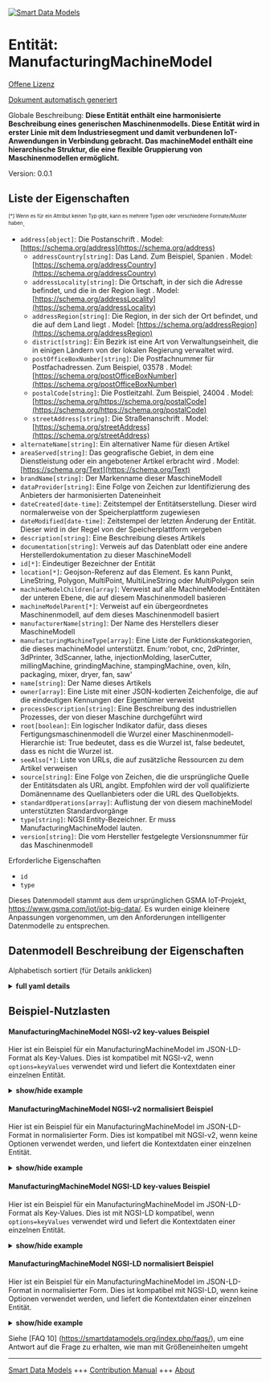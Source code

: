 <!-- 10-Header -->    
[![Smart Data Models](https://smartdatamodels.org/wp-content/uploads/2022/01/SmartDataModels_logo.png "Logo")](https://smartdatamodels.org)    
Entität: ManufacturingMachineModel    
==================================<!-- /10-Header -->    
<!-- 15-License -->    
[Offene Lizenz](https://github.com/smart-data-models//dataModel.ManufacturingMachine/blob/master/ManufacturingMachineModel/LICENSE.md)    
[Dokument automatisch generiert](https://docs.google.com/presentation/d/e/2PACX-1vTs-Ng5dIAwkg91oTTUdt8ua7woBXhPnwavZ0FxgR8BsAI_Ek3C5q97Nd94HS8KhP-r_quD4H0fgyt3/pub?start=false&loop=false&delayms=3000#slide=id.gb715ace035_0_60)    
<!-- /15-License -->    
<!-- 20-Description -->    
Globale Beschreibung: **Diese Entität enthält eine harmonisierte Beschreibung eines generischen Maschinenmodells. Diese Entität wird in erster Linie mit dem Industriesegment und damit verbundenen IoT-Anwendungen in Verbindung gebracht. Das machineModel enthält eine hierarchische Struktur, die eine flexible Gruppierung von Maschinenmodellen ermöglicht.**    
Version: 0.0.1    
<!-- /20-Description -->    
<!-- 30-PropertiesList -->    
## Liste der Eigenschaften    
<sup><sub>[*] Wenn es für ein Attribut keinen Typ gibt, kann es mehrere Typen oder verschiedene Formate/Muster haben</sub></sup>.    
- `address[object]`: Die Postanschrift  . Model: [https://schema.org/address](https://schema.org/address)	- `addressCountry[string]`: Das Land. Zum Beispiel, Spanien  . Model: [https://schema.org/addressCountry](https://schema.org/addressCountry)    
	- `addressLocality[string]`: Die Ortschaft, in der sich die Adresse befindet, und die in der Region liegt  . Model: [https://schema.org/addressLocality](https://schema.org/addressLocality)    
	- `addressRegion[string]`: Die Region, in der sich der Ort befindet, und die auf dem Land liegt  . Model: [https://schema.org/addressRegion](https://schema.org/addressRegion)    
	- `district[string]`: Ein Bezirk ist eine Art von Verwaltungseinheit, die in einigen Ländern von der lokalen Regierung verwaltet wird.      
	- `postOfficeBoxNumber[string]`: Die Postfachnummer für Postfachadressen. Zum Beispiel, 03578  . Model: [https://schema.org/postOfficeBoxNumber](https://schema.org/postOfficeBoxNumber)    
	- `postalCode[string]`: Die Postleitzahl. Zum Beispiel, 24004  . Model: [https://schema.org/https://schema.org/postalCode](https://schema.org/https://schema.org/postalCode)    
	- `streetAddress[string]`: Die Straßenanschrift  . Model: [https://schema.org/streetAddress](https://schema.org/streetAddress)    
- `alternateName[string]`: Ein alternativer Name für diesen Artikel  - `areaServed[string]`: Das geografische Gebiet, in dem eine Dienstleistung oder ein angebotener Artikel erbracht wird  . Model: [https://schema.org/Text](https://schema.org/Text)- `brandName[string]`: Der Markenname dieser MaschineModell  - `dataProvider[string]`: Eine Folge von Zeichen zur Identifizierung des Anbieters der harmonisierten Dateneinheit  - `dateCreated[date-time]`: Zeitstempel der Entitätserstellung. Dieser wird normalerweise von der Speicherplattform zugewiesen  - `dateModified[date-time]`: Zeitstempel der letzten Änderung der Entität. Dieser wird in der Regel von der Speicherplattform vergeben  - `description[string]`: Eine Beschreibung dieses Artikels  - `documentation[string]`: Verweis auf das Datenblatt oder eine andere Herstellerdokumentation zu dieser MaschineModell  - `id[*]`: Eindeutiger Bezeichner der Entität  - `location[*]`: Geojson-Referenz auf das Element. Es kann Punkt, LineString, Polygon, MultiPoint, MultiLineString oder MultiPolygon sein  - `machineModelChildren[array]`: Verweist auf alle MachineModel-Entitäten der unteren Ebene, die auf diesem Maschinenmodell basieren  - `machineModelParent[*]`: Verweist auf ein übergeordnetes Maschinenmodell, auf dem dieses Maschinenmodell basiert  - `manufacturerName[string]`: Der Name des Herstellers dieser MaschineModell  - `manufacturingMachineType[array]`: Eine Liste der Funktionskategorien, die dieses machineModel unterstützt. Enum:'robot, cnc, 2dPrinter, 3dPrinter, 3dScanner, lathe, injectionMolding, laserCutter, millingMachine, grindingMachine, stampingMachine, oven, kiln, packaging, mixer, dryer, fan, saw'  - `name[string]`: Der Name dieses Artikels  - `owner[array]`: Eine Liste mit einer JSON-kodierten Zeichenfolge, die auf die eindeutigen Kennungen der Eigentümer verweist  - `processDescription[string]`: Eine Beschreibung des industriellen Prozesses, der von dieser Maschine durchgeführt wird  - `root[boolean]`: Ein logischer Indikator dafür, dass dieses Fertigungsmaschinenmodell die Wurzel einer Maschinenmodell-Hierarchie ist: True bedeutet, dass es die Wurzel ist, false bedeutet, dass es nicht die Wurzel ist.  - `seeAlso[*]`: Liste von URLs, die auf zusätzliche Ressourcen zu dem Artikel verweisen  - `source[string]`: Eine Folge von Zeichen, die die ursprüngliche Quelle der Entitätsdaten als URL angibt. Empfohlen wird der voll qualifizierte Domänenname des Quellanbieters oder die URL des Quellobjekts.  - `standardOperations[array]`: Auflistung der von diesem machineModel unterstützten Standardvorgänge  - `type[string]`: NGSI Entity-Bezeichner. Er muss ManufacturingMachineModel lauten.  - `version[string]`: Die vom Hersteller festgelegte Versionsnummer für das Maschinenmodell  <!-- /30-PropertiesList -->    
<!-- 35-RequiredProperties -->    
Erforderliche Eigenschaften    
- `id`  - `type`  <!-- /35-RequiredProperties -->    
<!-- 40-RequiredProperties -->    
Dieses Datenmodell stammt aus dem ursprünglichen GSMA IoT-Projekt, https://www.gsma.com/iot/iot-big-data/. Es wurden einige kleinere Anpassungen vorgenommen, um den Anforderungen intelligenter Datenmodelle zu entsprechen.    
<!-- /40-RequiredProperties -->    
<!-- 50-DataModelHeader -->    
## Datenmodell Beschreibung der Eigenschaften    
Alphabetisch sortiert (für Details anklicken)    
<!-- /50-DataModelHeader -->    
<!-- 60-ModelYaml -->    
<details><summary><strong>full yaml details</strong></summary>      
```yaml    
ManufacturingMachineModel:      
  description: This entity contains a harmonised description of a generic machine model. This entity is primarily associated with the industry segment and related IoT applications. The machineModel includes a hierarchical structure that allows machine models to be grouped in a flexible way.      
  properties:      
    address:      
      description: The mailing address      
      properties:      
        addressCountry:      
          description: 'The country. For example, Spain'      
          type: string      
          x-ngsi:      
            model: https://schema.org/addressCountry      
            type: Property      
        addressLocality:      
          description: 'The locality in which the street address is, and which is in the region'      
          type: string      
          x-ngsi:      
            model: https://schema.org/addressLocality      
            type: Property      
        addressRegion:      
          description: 'The region in which the locality is, and which is in the country'      
          type: string      
          x-ngsi:      
            model: https://schema.org/addressRegion      
            type: Property      
        district:      
          description: 'A district is a type of administrative division that, in some countries, is managed by the local government'      
          type: string      
          x-ngsi:      
            type: Property      
        postOfficeBoxNumber:      
          description: 'The post office box number for PO box addresses. For example, 03578'      
          type: string      
          x-ngsi:      
            model: https://schema.org/postOfficeBoxNumber      
            type: Property      
        postalCode:      
          description: 'The postal code. For example, 24004'      
          type: string      
          x-ngsi:      
            model: https://schema.org/https://schema.org/postalCode      
            type: Property      
        streetAddress:      
          description: The street address      
          type: string      
          x-ngsi:      
            model: https://schema.org/streetAddress      
            type: Property      
        streetNr:      
          description: Number identifying a specific property on a public street      
          type: string      
          x-ngsi:      
            type: Property      
      type: object      
      x-ngsi:      
        model: https://schema.org/address      
        type: Property      
    alternateName:      
      description: An alternative name for this item      
      type: string      
      x-ngsi:      
        type: Property      
    areaServed:      
      description: The geographic area where a service or offered item is provided      
      type: string      
      x-ngsi:      
        model: https://schema.org/Text      
        type: Property      
    brandName:      
      description: The brand name of this MachineModel      
      type: string      
      x-ngsi:      
        type: Property      
    dataProvider:      
      description: A sequence of characters identifying the provider of the harmonised data entity      
      type: string      
      x-ngsi:      
        type: Property      
    dateCreated:      
      description: Entity creation timestamp. This will usually be allocated by the storage platform      
      format: date-time      
      type: string      
      x-ngsi:      
        type: Property      
    dateModified:      
      description: Timestamp of the last modification of the entity. This will usually be allocated by the storage platform      
      format: date-time      
      type: string      
      x-ngsi:      
        type: Property      
    description:      
      description: A description of this item      
      type: string      
      x-ngsi:      
        type: Property      
    documentation:      
      description: Reference to data sheet or other manufacturer’s documentation about this MachineModel      
      type: string      
      x-ngsi:      
        type: Property      
    id:      
      anyOf:      
        - description: Identifier format of any NGSI entity      
          maxLength: 256      
          minLength: 1      
          pattern: ^[\w\-\.\{\}\$\+\*\[\]`|~^@!,:\\]+$      
          type: string      
          x-ngsi:      
            type: Property      
        - description: Identifier format of any NGSI entity      
          format: uri      
          type: string      
          x-ngsi:      
            type: Property      
      description: Unique identifier of the entity      
      x-ngsi:      
        type: Property      
    location:      
      description: 'Geojson reference to the item. It can be Point, LineString, Polygon, MultiPoint, MultiLineString or MultiPolygon'      
      oneOf:      
        - description: Geojson reference to the item. Point      
          properties:      
            bbox:      
              items:      
                type: number      
              minItems: 4      
              type: array      
            coordinates:      
              items:      
                type: number      
              minItems: 2      
              type: array      
            type:      
              enum:      
                - Point      
              type: string      
          required:      
            - type      
            - coordinates      
          title: GeoJSON Point      
          type: object      
          x-ngsi:      
            type: GeoProperty      
        - description: Geojson reference to the item. LineString      
          properties:      
            bbox:      
              items:      
                type: number      
              minItems: 4      
              type: array      
            coordinates:      
              items:      
                items:      
                  type: number      
                minItems: 2      
                type: array      
              minItems: 2      
              type: array      
            type:      
              enum:      
                - LineString      
              type: string      
          required:      
            - type      
            - coordinates      
          title: GeoJSON LineString      
          type: object      
          x-ngsi:      
            type: GeoProperty      
        - description: Geojson reference to the item. Polygon      
          properties:      
            bbox:      
              items:      
                type: number      
              minItems: 4      
              type: array      
            coordinates:      
              items:      
                items:      
                  items:      
                    type: number      
                  minItems: 2      
                  type: array      
                minItems: 4      
                type: array      
              type: array      
            type:      
              enum:      
                - Polygon      
              type: string      
          required:      
            - type      
            - coordinates      
          title: GeoJSON Polygon      
          type: object      
          x-ngsi:      
            type: GeoProperty      
        - description: Geojson reference to the item. MultiPoint      
          properties:      
            bbox:      
              items:      
                type: number      
              minItems: 4      
              type: array      
            coordinates:      
              items:      
                items:      
                  type: number      
                minItems: 2      
                type: array      
              type: array      
            type:      
              enum:      
                - MultiPoint      
              type: string      
          required:      
            - type      
            - coordinates      
          title: GeoJSON MultiPoint      
          type: object      
          x-ngsi:      
            type: GeoProperty      
        - description: Geojson reference to the item. MultiLineString      
          properties:      
            bbox:      
              items:      
                type: number      
              minItems: 4      
              type: array      
            coordinates:      
              items:      
                items:      
                  items:      
                    type: number      
                  minItems: 2      
                  type: array      
                minItems: 2      
                type: array      
              type: array      
            type:      
              enum:      
                - MultiLineString      
              type: string      
          required:      
            - type      
            - coordinates      
          title: GeoJSON MultiLineString      
          type: object      
          x-ngsi:      
            type: GeoProperty      
        - description: Geojson reference to the item. MultiLineString      
          properties:      
            bbox:      
              items:      
                type: number      
              minItems: 4      
              type: array      
            coordinates:      
              items:      
                items:      
                  items:      
                    items:      
                      type: number      
                    minItems: 2      
                    type: array      
                  minItems: 4      
                  type: array      
                type: array      
              type: array      
            type:      
              enum:      
                - MultiPolygon      
              type: string      
          required:      
            - type      
            - coordinates      
          title: GeoJSON MultiPolygon      
          type: object      
          x-ngsi:      
            type: GeoProperty      
      x-ngsi:      
        type: GeoProperty      
    machineModelChildren:      
      description: References any lower level MachineModel entities that are based on this machine model      
      items:      
        anyOf:      
          - description: Identifier format of any NGSI entity      
            maxLength: 256      
            minLength: 1      
            pattern: ^[\w\-\.\{\}\$\+\*\[\]`|~^@!,:\\]+$      
            type: string      
            x-ngsi:      
              type: Property      
          - description: Identifier format of any NGSI entity      
            format: uri      
            type: string      
            x-ngsi:      
              type: Property      
      type: array      
      x-ngsi:      
        type: Relationship      
    machineModelParent:      
      anyOf:      
        - description: Identifier format of any NGSI entity      
          maxLength: 256      
          minLength: 1      
          pattern: ^[\w\-\.\{\}\$\+\*\[\]`|~^@!,:\\]+$      
          type: string      
          x-ngsi:      
            type: Property      
        - description: Identifier format of any NGSI entity      
          format: uri      
          type: string      
          x-ngsi:      
            type: Property      
      description: References any higher level MachineModel that this machine model is based on      
      x-ngsi:      
        type: Relationship      
    manufacturerName:      
      description: The name of manufacturer of this MachineModel      
      type: string      
      x-ngsi:      
        type: Property      
    manufacturingMachineType:      
      description: 'A List of functional categories which this machineModel supports. Enum:''robot, cnc, 2dPrinter, 3dPrinter, 3dScanner, lathe, injectionMolding, laserCutter, millingMachine, grindingMachine, stampingMachine, oven, kiln, packaging, mixer, dryer, fan, saw'''      
      items:      
        enum:      
          - 2dPrinter      
          - 3dPrinter      
          - 3dScanner      
          - cnc      
          - dryer      
          - fan      
          - grindingMachine      
          - injectionMolding      
          - kiln      
          - laserCutter      
          - lathe      
          - millingMachine      
          - mixer      
          - oven      
          - packaging      
          - robot      
          - saw      
          - stampingMachine      
        type: string      
      type: array      
      x-ngsi:      
        type: Property      
    name:      
      description: The name of this item      
      type: string      
      x-ngsi:      
        type: Property      
    owner:      
      description: A List containing a JSON encoded sequence of characters referencing the unique Ids of the owner(s)      
      items:      
        anyOf:      
          - description: Identifier format of any NGSI entity      
            maxLength: 256      
            minLength: 1      
            pattern: ^[\w\-\.\{\}\$\+\*\[\]`|~^@!,:\\]+$      
            type: string      
            x-ngsi:      
              type: Property      
          - description: Identifier format of any NGSI entity      
            format: uri      
            type: string      
            x-ngsi:      
              type: Property      
        description: Unique identifier of the entity      
        x-ngsi:      
          type: Property      
      type: array      
      x-ngsi:      
        type: Property      
    processDescription:      
      description: A description of the industrial process carried out by this machine      
      type: string      
      x-ngsi:      
        type: Property      
    root:      
      description: 'A logical indicator that this Manufacturing Machine Model is the root of a Machine Model hierarchy.True indicates it is the root, false indicates that it is not the root'      
      type: boolean      
      x-ngsi:      
        type: Property      
    seeAlso:      
      description: list of uri pointing to additional resources about the item      
      oneOf:      
        - items:      
            format: uri      
            type: string      
          minItems: 1      
          type: array      
        - format: uri      
          type: string      
      x-ngsi:      
        type: Property      
    source:      
      description: 'A sequence of characters giving the original source of the entity data as a URL. Recommended to be the fully qualified domain name of the source provider, or the URL to the source object'      
      type: string      
      x-ngsi:      
        type: Property      
    standardOperations:      
      description: Lists the standard set of operations supported by this machineModel      
      items:      
        type: string      
      type: array      
      x-ngsi:      
        type: Property      
    type:      
      description: NGSI Entity identifier. It has to be ManufacturingMachineModel      
      enum:      
        - ManufacturingMachineModel      
      type: string      
      x-ngsi:      
        type: Property      
    version:      
      description: The manufacturer defined version number for the machine model      
      type: string      
      x-ngsi:      
        type: Property      
  required:      
    - id      
    - type      
  type: object      
  x-derived-from: ""      
  x-disclaimer: 'Redistribution and use in source and binary forms, with or without modification, are permitted  provided that the license conditions are met. Copyleft (c) 2022 Contributors to Smart Data Models Program'      
  x-license-url: https://github.com/smart-data-models/dataModel.ManufacturingMachine/blob/master/ManufacturingMachineModel/LICENSE.md      
  x-model-schema: https://smart-data-models.github.io/dataModel.ManufacturingMachine/ManufacturingMachineModel/schema.json      
  x-model-tags: GSMA      
  x-version: 0.0.1      
```    
</details>      
<!-- /60-ModelYaml -->    
<!-- 70-MiddleNotes -->    
<!-- /70-MiddleNotes -->    
<!-- 80-Examples -->    
## Beispiel-Nutzlasten    
#### ManufacturingMachineModel NGSI-v2 key-values Beispiel    
Hier ist ein Beispiel für ein ManufacturingMachineModel im JSON-LD-Format als Key-Values. Dies ist kompatibel mit NGSI-v2, wenn `options=keyValues` verwendet wird und liefert die Kontextdaten einer einzelnen Entität.    
<details><summary><strong>show/hide example</strong></summary>      
```json  
{  
  "id": "urn:ngsi-ld:MachineModel:e01f13d1-fea4-4cc4-92c9-0d9fadb2c509",  
  "type": "ManufacturingMachineModel",  
  "source": "https://source.example.com",  
  "dataProvider": "https://provider.example.com",  
  "name": "CA1256b",  
  "documentation": "https://example.com",  
  "description": "Machine to screen print t-shirts",  
  "manufacturerName": "ScreenOPrint, Inc.",  
  "brandName": "QuickT",  
  "version": "v1",  
  "manufacturingMachineType": [  
    "2dPrinter"  
  ],  
  "root": false,  
  "machineModelParent": "urn:ngsi-ld:MachineModel:4146335f-839f-4ff9-a575-6b4e6232b734",  
  "machineModelChildren": [  
    "urn:ngsi-ld:MachineModel:a74fcf24-58fa-11e8-ae3e-df1abd78f83f",  
    "urn:ngsi-ld:MachineModel:b29330f6-58fa-11e8-93b5-1379ded6eef6"  
  ],  
  "processDescription": "Industrial printer used to mass print t-shirts",  
  "standardOperations": [  
    "print"  
  ]  
}  
```  
</details>    
#### ManufacturingMachineModel NGSI-v2 normalisiert Beispiel    
Hier ist ein Beispiel für ein ManufacturingMachineModel im JSON-LD-Format in normalisierter Form. Dies ist kompatibel mit NGSI-v2, wenn keine Optionen verwendet werden, und liefert die Kontextdaten einer einzelnen Entität.    
<details><summary><strong>show/hide example</strong></summary>      
```json  
{  
  "id": "urn:ngsi-ld:MachineModel:e01f13d1-fea4-4cc4-92c9-0d9fadb2c509",  
  "type": "ManufacturingMachineModel",  
  "source": {  
    "type": "Text",  
    "value": "https://source.example.com"  
  },  
  "dataProvider": {  
    "type": "Text",  
    "value": "https://provider.example.com"  
  },  
  "name": {  
    "type": "Text",  
    "value": "CA1256b"  
  },  
  "documentation": {  
    "type": "Text",  
    "value": "https://example.com"  
  },  
  "description": {  
    "type": "Text",  
    "value": "Machine to screen print t-shirts"  
  },  
  "manufacturerName": {  
    "type": "Text",  
    "value": "ScreenOPrint, Inc."  
  },  
  "brandName": {  
    "type": "Text",  
    "value": "QuickT"  
  },  
  "version": {  
    "type": "Text",  
    "value": "v1"  
  },  
  "manufacturingMachineType": {  
    "type": "StructuredValue",  
    "value": [  
      "2dPrinter"  
    ]  
  },  
  "root": {  
    "type": "Boolean",  
    "value": false  
  },  
  "machineModelParent": {  
    "type": "Text",  
    "value": "urn:ngsi-ld:MachineModel:4146335f-839f-4ff9-a575-6b4e6232b734"  
  },  
  "machineModelChildren": {  
    "type": "StructuredValue",  
    "value": [  
      "urn:ngsi-ld:MachineModel:a74fcf24-58fa-11e8-ae3e-df1abd78f83f",  
      "urn:ngsi-ld:MachineModel:b29330f6-58fa-11e8-93b5-1379ded6eef6"  
    ]  
  },  
  "processDescription": {  
    "type": "Text",  
    "value": "Industrial printer used to mass print t-shirts"  
  },  
  "standardOperations": {  
    "type": "StructuredValue",  
    "value": [  
      "print"  
    ]  
  }  
}  
```  
</details>    
#### ManufacturingMachineModel NGSI-LD key-values Beispiel    
Hier ist ein Beispiel für ein ManufacturingMachineModel im JSON-LD-Format als Key-Values. Dies ist mit NGSI-LD kompatibel, wenn `options=keyValues` verwendet wird und liefert die Kontextdaten einer einzelnen Entität.    
<details><summary><strong>show/hide example</strong></summary>      
```json  
{  
  "@context": [  
    "https://smartdatamodels.github.io/dataModel.Transportation/context.jsonld",  
    "https://raw.githubusercontent.com/smart-data-models/dataModel.ManufacturingMachine/master/context.jsonld"  
  ],  
  "id": "urn:ngsi-ld:MachineModel:e01f13d1-fea4-4cc4-92c9-0d9fadb2c509",  
  "type": "ManufacturingMachineModel",  
  "source": "https://source.example.com",  
  "dataProvider": "https://provider.example.com",  
  "name": "CA1256b",  
  "documentation": "https://example.com",  
  "description": "Machine to screen print t-shirts",  
  "manufacturerName": "ScreenOPrint, Inc.",  
  "brandName": "QuickT",  
  "version": "v1",  
  "manufacturingMachineType": [  
    "2dPrinter"  
  ],  
  "root": false,  
  "machineModelParent": "urn:ngsi-ld:MachineModel:4146335f-839f-4ff9-a575-6b4e6232b734",  
  "machineModelChildren": [  
    "urn:ngsi-ld:MachineModel:a74fcf24-58fa-11e8-ae3e-df1abd78f83f",  
    "urn:ngsi-ld:MachineModel:b29330f6-58fa-11e8-93b5-1379ded6eef6"  
  ],  
  "processDescription": "Industrial printer used to mass print t-shirts",  
  "standardOperations": [  
    "print"  
  ]  
}  
```  
</details>    
#### ManufacturingMachineModel NGSI-LD normalisiert Beispiel    
Hier ist ein Beispiel für ein ManufacturingMachineModel im JSON-LD-Format in normalisierter Form. Dies ist kompatibel mit NGSI-LD, wenn keine Optionen verwendet werden, und liefert die Kontextdaten einer einzelnen Entität.    
<details><summary><strong>show/hide example</strong></summary>      
```json  
{  
    "@context": [  
        "https://smartdatamodels.github.io/dataModel.Transportation/context.jsonld",  
        "https://raw.githubusercontent.com/smart-data-models/dataModel.ManufacturingMachine/master/context.jsonld"  
    ],  
    "id": "urn:ngsi-ld:MachineModel:e01f13d1-fea4-4cc4-92c9-0d9fadb2c509",  
    "type": "ManufacturingMachineModel",  
    "source": {  
        "type": "Property",  
        "value": "https://source.example.com"  
    },  
    "dataProvider": {  
        "type": "Property",  
        "value": "https://provider.example.com"  
    },  
    "name": {  
        "type": "Property",  
        "value": "CA1256b"  
    },  
    "documentation": {  
        "type": "Property",  
        "value": "https://example.com"  
    },  
    "description": {  
        "type": "Property",  
        "value": "Machine to screen print t-shirts"  
    },  
    "manufacturerName": {  
        "type": "Property",  
        "value": "ScreenOPrint, Inc."  
    },  
    "brandName": {  
        "type": "Property",  
        "value": "QuickT"  
    },  
    "version": {  
        "type": "Property",  
        "value": "v1"  
    },  
    "manufacturingMachineType": {  
        "type": "Property",  
        "value": [  
            "2dPrinter"  
        ]  
    },  
    "root": {  
        "type": "Property",  
        "value": false  
    },  
    "machineModelParent": {  
        "type": "Relationship",  
        "object": "urn:ngsi-ld:MachineModel:4146335f-839f-4ff9-a575-6b4e6232b734"  
    },  
    "machineModelChildren": {  
        "type": "Relationship",  
        "object": [  
            "urn:ngsi-ld:MachineModel:a74fcf24-58fa-11e8-ae3e-df1abd78f83f",  
            "urn:ngsi-ld:MachineModel:b29330f6-58fa-11e8-93b5-1379ded6eef6"  
        ]  
    },  
    "processDescription": {  
        "type": "Property",  
        "value": "Industrial printer used to mass print t-shirts"  
    },  
    "standardOperations": {  
        "type": "Property",  
        "value": [  
            "print"  
        ]  
    }  
}  
```  
</details><!-- /80-Examples -->    
<!-- 90-FooterNotes -->    
<!-- /90-FooterNotes -->    
<!-- 95-Units -->    
Siehe [FAQ 10] (https://smartdatamodels.org/index.php/faqs/), um eine Antwort auf die Frage zu erhalten, wie man mit Größeneinheiten umgeht    
<!-- /95-Units -->    
<!-- 97-LastFooter -->    
---    
[Smart Data Models](https://smartdatamodels.org) +++ [Contribution Manual](https://bit.ly/contribution_manual) +++ [About](https://bit.ly/Introduction_SDM)<!-- /97-LastFooter -->    
